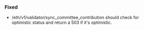 ### Fixed

- /eth/v1/validator/sync_committee_contribution should check for optimistic status and return a 503 if it's optimistic. 